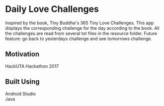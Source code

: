 # Daily Love Challenges
Inspired by the book, Tiny Buddha's 365 Tiny Love Challenges. This app displays the corresponding challenge for the day according to the book. All the challenges are read from several txt files in the resource folder. Future feature: go back to yesterdays challenge and see tomorrows challenge.

## Motivation
HackUTA Hackathon 2017

## Built Using
Android Studio  
Java 
